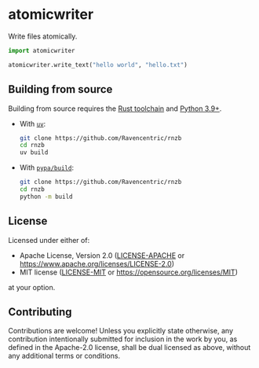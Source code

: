 # atomicwriter

Write files atomically.

```py
import atomicwriter

atomicwriter.write_text("hello world", "hello.txt")
```


## Building from source

Building from source requires the [Rust toolchain](https://rustup.rs/) and [Python 3.9+](https://www.python.org/downloads/).

- With [`uv`](https://docs.astral.sh/uv/):

  ```bash
  git clone https://github.com/Ravencentric/rnzb
  cd rnzb
  uv build
  ```

- With [`pypa/build`](https://github.com/pypa/build):

  ```bash
  git clone https://github.com/Ravencentric/rnzb
  cd rnzb
  python -m build
  ```

## License

Licensed under either of:

- Apache License, Version 2.0 ([LICENSE-APACHE](https://github.com/Ravencentric/rnzb/blob/main/LICENSE-APACHE) or <https://www.apache.org/licenses/LICENSE-2.0>)
- MIT license ([LICENSE-MIT](https://github.com/Ravencentric/rnzb/blob/main/LICENSE-MIT) or <https://opensource.org/licenses/MIT>)

at your option.

## Contributing

Contributions are welcome! Unless you explicitly state otherwise, any contribution intentionally submitted for inclusion in the work by you, as defined in the Apache-2.0 license, shall be dual licensed as above, without any additional terms or conditions.
